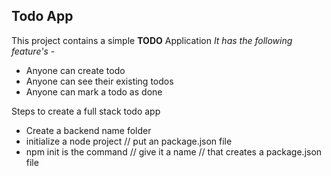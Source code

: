 ## Todo App

This project contains a simple **TODO** Application
_It has the following feature's_ -

- Anyone can create todo
- Anyone can see their existing todos
- Anyone can mark a todo as done

Steps to create a full stack todo app

- Create a backend name folder
- initialize a node project // put an package.json file
- npm init is the command // give it a name // that creates a package.json file
